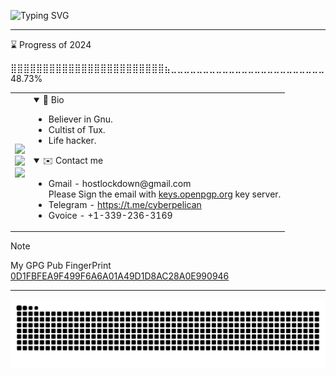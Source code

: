 ![Typing SVG](https://readme-typing-svg.demolab.com?font=Fira+Code&duration=3000&pause=500&color=1DF786&random=false&width=435&lines=Welcome+to+the+real+world.;It+sucks.;And+you+will+love+it.)

---

<!--START_SECTION:progress-->
⌛ Progress of 2024

⣿⣿⣿⣿⣿⣿⣿⣿⣿⣿⣿⣿⣿⣿⣿⣿⣿⣿⣿⣿⣿⣿⣿⣿⣦⣀⣀⣀⣀⣀⣀⣀⣀⣀⣀⣀⣀⣀⣀⣀⣀⣀⣀⣀⣀⣀⣀⣀⣀ 48.73%
<!--END_SECTION:progress-->






<table>
<tr>
<td>
<img src="http://github-profile-summary-cards.vercel.app/api/cards/profile-details?username=dhay3&theme=2077" style="width:500px"><br>
<img src="https://github-readme-stats.vercel.app/api?username=dhay3&show_icons=true&theme=radical&hide_title=true&card_width=500&hide_border=true"/><br>
<img src="https://leetcard.jacoblin.cool/dhay3?site=cn&theme=dark"/><br>
</td>
<td style="float:left;text-align:left">
<details open>
<summary>👋 Bio</summary>
<ul>
<li>Believer in Gnu.</li>
<li>Cultist of Tux.</li>
<li>Life hacker.</li>
</ul>
</details>
<details open>
<summary>✉️ Contact me</summary>
<ul>
<li>
Gmail - hostlockdown@gmail.com<br>Please Sign the email with 
<a href="https://keys.openpgp.org/">keys.openpgp.org</a>
key server.
<br>
</li>
<li>
Telegram - 
<a href="https://t.me/cyberpelican">https://t.me/cyberpelican</a>
</li>
<li>
Gvoice - +1-339-236-3169
</li>
</ul>
</details>
</td>
</tr>
</table>

> [!NOTE] 
> 
> My GPG Pub FingerPrint [0D1FBFEA9F499F6A6A01A49D1D8AC28A0E990946](https://keys.openpgp.org/search?q=0D1FBFEA9F499F6A6A01A49D1D8AC28A0E990946)

---
![](https://raw.githubusercontent.com/dhay3/dhay3/output/github-contribution-grid-snake.svg)
